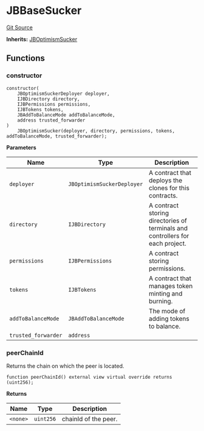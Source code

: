 # JBBaseSucker
[Git Source](https://github.com/Bananapus/nana-suckers/blob/faba69dd26a284c037886fb39a0fe6a34055e8dd/src/JBBaseSucker.sol)

**Inherits:**
[JBOptimismSucker](/docs/v4/api/suckers/JBOptimismSucker.md)


## Functions
### constructor


```solidity
constructor(
    JBOptimismSuckerDeployer deployer,
    IJBDirectory directory,
    IJBPermissions permissions,
    IJBTokens tokens,
    JBAddToBalanceMode addToBalanceMode,
    address trusted_forwarder
)
    JBOptimismSucker(deployer, directory, permissions, tokens, addToBalanceMode, trusted_forwarder);
```
**Parameters**

|Name|Type|Description|
|----|----|-----------|
|`deployer`|`JBOptimismSuckerDeployer`|A contract that deploys the clones for this contracts.|
|`directory`|`IJBDirectory`|A contract storing directories of terminals and controllers for each project.|
|`permissions`|`IJBPermissions`|A contract storing permissions.|
|`tokens`|`IJBTokens`|A contract that manages token minting and burning.|
|`addToBalanceMode`|`JBAddToBalanceMode`|The mode of adding tokens to balance.|
|`trusted_forwarder`|`address`||


### peerChainId

Returns the chain on which the peer is located.


```solidity
function peerChainId() external view virtual override returns (uint256);
```
**Returns**

|Name|Type|Description|
|----|----|-----------|
|`<none>`|`uint256`|chainId of the peer.|


